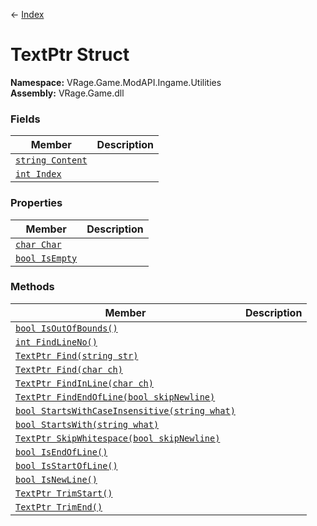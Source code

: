 ← [Index](index.md)
# TextPtr Struct
**Namespace:** VRage.Game.ModAPI.Ingame.Utilities  
**Assembly:** VRage.Game.dll  
### Fields
|Member|Description|
|---|---|
|[`string Content`](VRage.Game.ModAPI.Ingame.Utilities.Content)||
|[`int Index`](VRage.Game.ModAPI.Ingame.Utilities.Index)||
### Properties
|Member|Description|
|---|---|
|[`char Char`](VRage.Game.ModAPI.Ingame.Utilities.Char)||
|[`bool IsEmpty`](VRage.Game.ModAPI.Ingame.Utilities.IsEmpty)||
### Methods
|Member|Description|
|---|---|
|[`bool IsOutOfBounds()`](VRage.Game.ModAPI.Ingame.Utilities.IsOutOfBounds)||
|[`int FindLineNo()`](VRage.Game.ModAPI.Ingame.Utilities.FindLineNo)||
|[`TextPtr Find(string str)`](VRage.Game.ModAPI.Ingame.Utilities.Find)||
|[`TextPtr Find(char ch)`](VRage.Game.ModAPI.Ingame.Utilities.Find)||
|[`TextPtr FindInLine(char ch)`](VRage.Game.ModAPI.Ingame.Utilities.FindInLine)||
|[`TextPtr FindEndOfLine(bool skipNewline)`](VRage.Game.ModAPI.Ingame.Utilities.FindEndOfLine)||
|[`bool StartsWithCaseInsensitive(string what)`](VRage.Game.ModAPI.Ingame.Utilities.StartsWithCaseInsensitive)||
|[`bool StartsWith(string what)`](VRage.Game.ModAPI.Ingame.Utilities.StartsWith)||
|[`TextPtr SkipWhitespace(bool skipNewline)`](VRage.Game.ModAPI.Ingame.Utilities.SkipWhitespace)||
|[`bool IsEndOfLine()`](VRage.Game.ModAPI.Ingame.Utilities.IsEndOfLine)||
|[`bool IsStartOfLine()`](VRage.Game.ModAPI.Ingame.Utilities.IsStartOfLine)||
|[`bool IsNewLine()`](VRage.Game.ModAPI.Ingame.Utilities.IsNewLine)||
|[`TextPtr TrimStart()`](VRage.Game.ModAPI.Ingame.Utilities.TrimStart)||
|[`TextPtr TrimEnd()`](VRage.Game.ModAPI.Ingame.Utilities.TrimEnd)||
